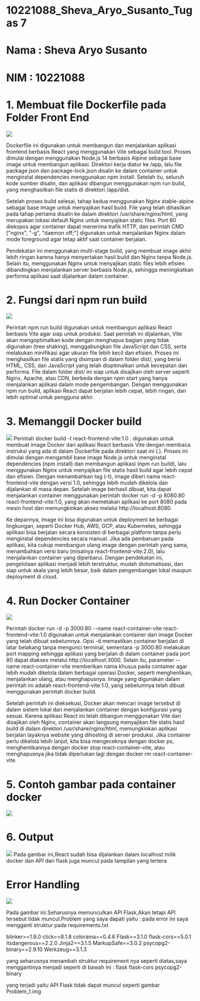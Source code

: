 # 10221088_Sheva_Aryo_Susanto_Tugas 7

# Nama : Sheva Aryo Susanto
# NIM  : 10221088

# 1. Membuat file Dockerfile pada Folder Front End
![](img_W7/Dockerfile.jpg)

Dockerfile ini digunakan untuk membangun dan menjalankan aplikasi frontend berbasis React yang menggunakan Vite sebagai build tool. Proses dimulai dengan menggunakan Node.js 14 berbasis Alpine sebagai base image untuk membangun aplikasi. Direktori kerja diatur ke /app, lalu file package.json dan package-lock.json disalin ke dalam container untuk menginstal dependencies menggunakan npm install. Setelah itu, seluruh kode sumber disalin, dan aplikasi dibangun menggunakan npm run build, yang menghasilkan file statis di direktori /app/dist.

Setelah proses build selesai, tahap kedua menggunakan Nginx stable-alpine sebagai base image untuk menyajikan hasil build. File yang telah dihasilkan pada tahap pertama disalin ke dalam direktori /usr/share/nginx/html, yang merupakan lokasi default Nginx untuk menyajikan static files. Port 80 diekspos agar container dapat menerima trafik HTTP, dan perintah CMD ["nginx", "-g", "daemon off;"] digunakan untuk menjalankan Nginx dalam mode foreground agar tetap aktif saat container berjalan.

Pendekatan ini menggunakan multi-stage build, yang membuat image akhir lebih ringan karena hanya menyertakan hasil build dan Nginx tanpa Node.js. Selain itu, menggunakan Nginx untuk menyajikan static files lebih efisien dibandingkan menjalankan server berbasis Node.js, sehingga meningkatkan performa aplikasi saat dijalankan dalam container.

# 2. Fungsi dari npm run build
![](img_W7/npm_run_build.jpg)

Perintah npm run build digunakan untuk membangun aplikasi React berbasis Vite agar siap untuk produksi. Saat perintah ini dijalankan, Vite akan mengoptimalkan kode dengan menghapus bagian yang tidak digunakan (tree shaking), menggabungkan file JavaScript dan CSS, serta melakukan minifikasi agar ukuran file lebih kecil dan efisien. Proses ini menghasilkan file statis yang disimpan di dalam folder dist/, yang berisi HTML, CSS, dan JavaScript yang telah dioptimalkan untuk kecepatan dan performa. File dalam folder dist/ ini siap untuk disajikan oleh server seperti Nginx, Apache, atau CDN, berbeda dengan npm start yang hanya menjalankan aplikasi dalam mode pengembangan. Dengan menggunakan npm run build, aplikasi React dapat berjalan lebih cepat, lebih ringan, dan lebih optimal untuk pengguna akhir.

# 3. Memanggil Docker build
![](img_W7/Docker_Build.jpg)
Perintah docker build -t react-frontend-vite:1.0 . digunakan untuk membuat image Docker dari aplikasi React berbasis Vite dengan membaca instruksi yang ada di dalam Dockerfile pada direktori saat ini (.). Proses ini dimulai dengan mengambil base image Node.js untuk menginstal dependencies (npm install) dan membangun aplikasi (npm run build), lalu menggunakan Nginx untuk menyajikan file statis hasil build agar lebih cepat dan efisien. Dengan menambahkan tag (-t), image diberi nama react-frontend-vite dengan versi 1.0, sehingga lebih mudah dikelola dan dijalankan di masa depan. Setelah image berhasil dibuat, kita dapat menjalankan container menggunakan perintah docker run -d -p 8080:80 react-frontend-vite:1.0, yang akan memetakan aplikasi ke port 8080 pada mesin host dan memungkinkan akses melalui http://localhost:8080.

Ke depannya, image ini bisa digunakan untuk deployment ke berbagai lingkungan, seperti Docker Hub, AWS, GCP, atau Kubernetes, sehingga aplikasi bisa berjalan secara konsisten di berbagai platform tanpa perlu menginstal dependencies secara manual. Jika ada pembaruan pada aplikasi, kita cukup membangun ulang image dengan perintah yang sama, menambahkan versi baru (misalnya react-frontend-vite:2.0), lalu menjalankan container yang diperbarui. Dengan pendekatan ini, pengelolaan aplikasi menjadi lebih terstruktur, mudah diotomatisasi, dan siap untuk skala yang lebih besar, baik dalam pengembangan lokal maupun deployment di cloud.

# 4. Run Docker Container

![](img_W7/Docker_run.jpg)

Perintah docker run -d -p 3000:80 --name react-container-vite react-frontend-vite:1.0 digunakan untuk menjalankan container dari image Docker yang telah dibuat sebelumnya. Opsi -d memastikan container berjalan di latar belakang tanpa mengunci terminal, sementara -p 3000:80 melakukan port mapping sehingga aplikasi yang berjalan di dalam container pada port 80 dapat diakses melalui http://localhost:3000. Selain itu, parameter --name react-container-vite memberikan nama khusus pada container agar lebih mudah dikelola dalam berbagai operasi Docker, seperti menghentikan, menjalankan ulang, atau menghapusnya. Image yang digunakan dalam perintah ini adalah react-frontend-vite:1.0, yang sebelumnya telah dibuat menggunakan perintah docker build.

Setelah perintah ini dieksekusi, Docker akan mencari image tersebut di dalam sistem lokal dan menjalankan container dengan konfigurasi yang sesuai. Karena aplikasi React ini telah dibangun menggunakan Vite dan disajikan oleh Nginx, container akan langsung menyajikan file statis hasil build di dalam direktori /usr/share/nginx/html, memungkinkan aplikasi berjalan layaknya website yang dihosting di server produksi. Jika container perlu dikelola lebih lanjut, kita bisa mengeceknya dengan docker ps, menghentikannya dengan docker stop react-container-vite, atau menghapusnya jika tidak diperlukan lagi dengan docker rm react-container-vite.

# 5. Contoh gambar pada container docker
![](img_W7/Container.jpg)

# 6. Output
![](img_W7/Output.jpg)
Pada gambar ini,React sudah bisa dijalankan dalam localhost milik docker dan API dari flask juga muncul pada tampilan yang tertera

# Error Handling
![](img_W7/Problem_1.jpg)

Pada gambar ini.Seharusnya memunculkan API Flask,Akan tetapi API tersebut tidak muncul.Problem yang saya dapati yaitu :
pada error ini saya mengganti struktur pada requirements.txt

blinker==1.9.0
click==8.1.8
colorama==0.4.6
Flask==3.1.0
flask-cors==5.0.1
itsdangerous==2.2.0
Jinja2==3.1.5
MarkupSafe==3.0.2
psycopg2-binary==2.9.10
Werkzeug==3.1.3


yang seharusnya menambah struktur requirement nya seperti diatas,saya menggantinya menjadi seperti di bawah ini :
flask
flask-cors
psycopg2-binary

yang terjadi yaitu API Flask tidak dapat muncul seperti gambar Problem_1.img





